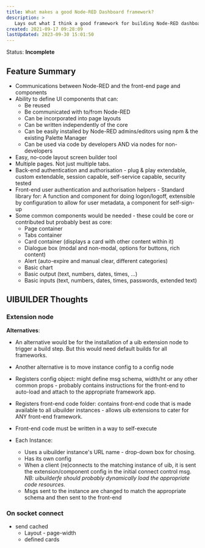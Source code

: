 ```yaml
---
title: What makes a good Node-RED Dashboard framework?
description: >
   Lays out what I think a good framework for building Node-RED dashboards would look like and what features it would have.
created: 2021-09-17 09:28:09
lastUpdated: 2023-09-30 15:01:50
---
```


Status: **Incomplete**

## Feature Summary

* Communications between Node-RED and the front-end page and components
* Ability to define UI components that can:
  * Be reused
  * Be communicated with to/from Node-RED
  * Can be incorporated into page layouts
  * Can be written independently of the core
  * Can be easily installed by Node-RED admins/editors using npm & the existing Palette Manager
  * Can be used via code by developers AND via nodes for non-developers
* Easy, no-code layout screen builder tool
* Multiple pages. Not just multiple tabs.
* Back-end authentication and authorisation - plug & play extendable, custom extendable, session capable, self-service capable, security tested
* Front-end user authentication and authorisation helpers - Standard library for: A function and component for doing logon/logoff, extensible by configuration to allow for user metadata, a component for self-sign-up
* Some common components would be needed - these could be core or contributed but probably best as core:
  * Page container
  * Tabs container
  * Card container (displays a card with other content within it)
  * Dialogue box (modal and non-modal, options for buttons, rich content)
  * Alert (auto-expire and manual clear, different categories)
  * Basic chart
  * Basic output (text, numbers, dates, times, ...)
  * Basic inputs (text, numbers, dates, times, passwords, extended text)

## UIBUILDER Thoughts

### Extension node

**Alternatives**: 
* An alternative would be for the installation of a uib extension node to trigger a build step. But this would need default builds for all frameworks.
* Another alternative is to move instance config to a config node

* Registers config object: might define msg schema, width/ht or any other common props - probably contains instructions for the front-end to auto-load and attach to the appropriate framework app.
* Registers front-end code folder: contains front-end code that is made available to all uibuilder instances - allows uib extensions to cater for ANY front-end framework.
* Front-end code must be written in a way to self-execute
* Each Instance:
  * Uses a uibuilder instance's URL name - drop-down box for chosing.
  * Has its own config
  * When a client (re)connects to the matching instance of uib, it is sent the extension/component config in the initial connect control msg.
    _NB: uibuilderfe should probably dynamically load the appropriate code resources._
  * Msgs sent to the instance are changed to match the appropriate schema and then sent to the front-end

### On socket connect

* send cached
  * Layout - page-width
  * defined cards
